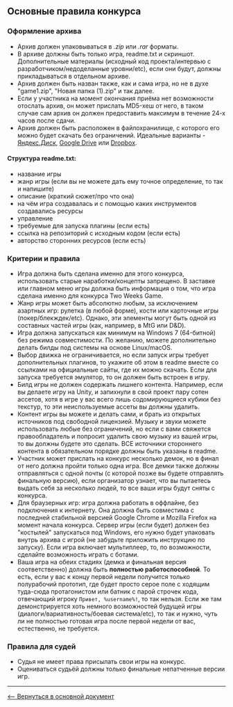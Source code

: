 ## Основные правила конкурса

### Оформление архива
* Архив должен упаковываться в *.zip* или *.rar* форматы.
* В архиве должны быть только игра, readme.txt и скриншот. Дополнительные материалы (исходный код проекта/интервью с разработчиком/недоделанные уровни/etc), если они будут, должны прикладываться в отдельном архиве.
* Архив должен быть назван также, как и сама игра, но не в духе "game1.zip", "Новая папка (1).zip" и так далее.
* Если у участника на момент окончания приёма нет возможности отослать архив, он может прислать MD5-хеш от него, в таком случае сам архив он должен предоставить максимум в течение 24-х часов после сдачи.
* Архив должен быть расположен в файлохранилище, с которого его можно будет скачать без ограничений. Идеальные варианты - [Яндекс.Диск](https://disk.yandex.ru), [Google Drive](https://drive.google.com) или [Dropbox](https://www.dropbox.com).

#### Структура readme.txt:
* название игры
* жанр игры (если вы не можете дать ему точное определение, то так и напишите)
* описание (краткий сюжет/про что она)
* на чём игра создавалась и с помощью каких инструментов создавались ресурсы
* управление
* требуемые для запуска плагины (если есть)
* ссылка на репозиторий с исходным кодом (если есть)
* авторство сторонних ресурсов (если есть)

### Критерии и правила
* Игра должна быть сделана именно для этого конкурса, использовать старые наработки/концепты запрещено. В заставке или главном меню игры должна быть информация о том, что игра сделана именно для конкурса Two Weeks Game.
* Жанр игры может быть абсолютно любым, за исключением азартных игр: рулетка (в любой форме), кости или карточные игры (покер/блекждек/etc). Однако, эти элементы могут быть одной из составных частей игры (как, например, в MtG или D&D).
* Игра должна запускаться как минимум на Windows 7 (64-битной) без режима совместимости. По желанию, можете дополнительно делать билды под системы на основе Linux/macOS.
* Выбор движка не ограничивается, но если запуск игры требует дополнительных плагинов, то укажите об этом в readme вместе со ссылками на официальные сайты, где их можно скачать. Если для запуска требуется эмулятор, то он должен быть встроен в игру.
* Билд игры не должен содержать лишнего контента. Например, если вы делаете игру на Unity, и запихнули в свой проект пару сотен ассетов, хотя в игре у вас всего лишь содомирующиеся кубики без текстур, то эти неиспользуемые ассеты вы должны удалить.
* Контент игры вы можете и делать сами, и брать из открытых источников под свободной лицензией. Музыку и звуки можете использовать любые без ограничений, но если с вами свяжется правообладатель и попросит удалить свою музыку из вашей игры, то вы должны будете это сделать. ВСЕ источники стороннего контента в обязательном порядке должны быть указаны в readme.
* Участник может прислать на конкурс несколько демок, но в финал от него должна пройти только одна игра. Все демки также должны отправляться с одной почты (с которой позже вы будете отправлять финальную версию), если организатор узнает, что вы пытаетесь выдать себя за несколько людей, то все ваши игры будут сняты с конкурса.
* Для браузерных игр: игра должна работать в оффлайне, без подключения к интернету. Она должна быть совместима с последней стабильной версией Google Chrome и Mozilla Firefox на момент начала конкурса. Сервер игры (если будет) должен без "костылей" запускаться под Windows, его нужно будет упаковать внутрь архива с игрой (не забудьте приложить инструкцию по запуску). Если игра включает мультиплеер, то, по возможности, сделайте возможность играть с ботами.
* Ваша игра на обеих стадиях (демка и финальная версия соответственно) должна быть **полностью работоспособной**. То есть, если у вас к концу первой недели получится только полурабочий прототип, где будет просто серое поле с ходящим туда-сюда протагонистом или батник с парой строчек кода, отвечающий игроку `Привет, %username%!`, то так нельзя. Если же там демонстрируется хоть немного возможностей будущей игры (диалоги/вариативность/боевая система/etc), то так и нужно, чуть ли не полностью готовая игра после первой недели от вас, естественно, не требуется.

### Правила для судей
* Судья не имеет права присылать свои игры на конкурс.
* Оцениваться судьёй должны только финальные непатченные версии игр.

***
[&#10229; Вернуться в основной документ](main.md)
